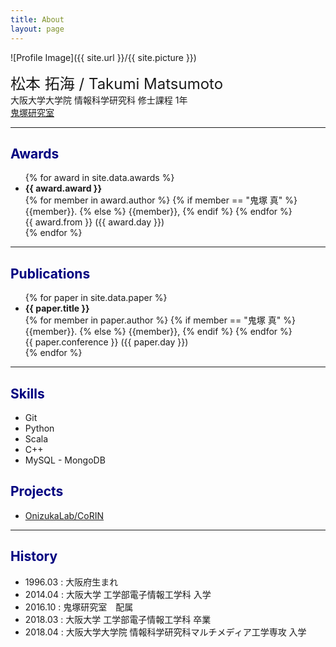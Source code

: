 ```yaml
---
title: About
layout: page
---
```

![Profile Image]({{ site.url }}/{{ site.picture }})

<font size="5">松本 拓海 / Takumi Matsumoto</font>
<br>
大阪大学大学院 情報科学研究科 修士課程 1年 <br>
<a href="http://www-bigdata.ist.osaka-u.ac.jp/ja/home/">鬼塚研究室</a>
<br>

---

## <font color="Navy">Awards</font>
<ul>
{% for award in site.data.awards %}
  <li>
      <strong> {{ award.award }} </strong> <br>
	  {% for member in award.author %}
        {% if member == "鬼塚 真" %}
            {{member}}.
        {% else %}
            {{member}},
        {% endif %}
	  {% endfor %} <br>
	  {{ award.from }} ({{ award.day }})
  </li>
{% endfor %}
</ul>

---

## <font color="Navy">Publications</font>

<ul>
{% for paper in site.data.paper %}
  <li>
      <strong> {{ paper.title }} </strong> <br>
	  {% for member in paper.author %}
	  		{% if member == "鬼塚 真" %}
            {{member}}.
        {% else %}
            {{member}},
        {% endif %}
	  {% endfor %} <br>
	  {{ paper.conference }} ({{ paper.day }})
  </li>
{% endfor %}
</ul>

---

## <font color="Navy">Skills</font>
<ul class="skill-list">
	<li>Git</li>
	<li>Python</li>
	<li>Scala</li>
	<li>C++</li>
	<li>MySQL - MongoDB</li>
</ul>

## <font color="Navy">Projects</font>
<ul>
	<li><a href="https://github.com/OnizukaLab/CoRIN">OnizukaLab/CoRIN</a></li>
</ul>

---

## <font color="Navy">History</font>
- 1996.03 : 大阪府生まれ
- 2014.04 : 大阪大学 工学部電子情報工学科 入学
- 2016.10 : 鬼塚研究室　配属
- 2018.03 : 大阪大学 工学部電子情報工学科 卒業
- 2018.04 : 大阪大学大学院 情報科学研究科マルチメディア工学専攻 入学
